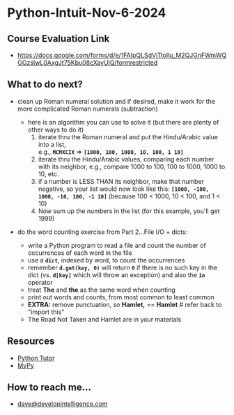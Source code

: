 # Python-Intuit-Nov-6-2024

## Course Evaluation Link
* https://docs.google.com/forms/d/e/1FAIpQLSdVjTtollu_M2QJGnFWmWQGGzsIwL0AxgJt75Kbu08cXayUIQ/formrestricted

## What to do next?
* clean up Roman numeral solution and if desired, make it work for the more complicated Roman numerals (subtraction)
   * here is an algorithm you can use to solve it (but there are plenty of other ways to do it)
     1. iterate thru the Roman numeral and put the Hindu/Arabic value into a list,<br>
          e.g., __`MCMXCIX`__ => __`[1000, 100, 1000, 10, 100, 1 10]`__
     2. iterate thru the Hindu/Arabic values, comparing each number with its neighbor, e.g.,
          compare 1000 to 100, 100 to 1000, 1000 to 10, etc.
     3. if a number is LESS THAN its neighbor, make that number negative, so your list would now look like this:
          __`[1000, -100, 1000, -10, 100, -1 10]`__ (because 100 < 1000, 10 < 100, and 1 < 10)
     4. Now sum up the numbers in the list (for this example, you'll get 1999)

* do the word counting exercise from Part 2...File I/O + dicts:
  * write a Python program to read a file and count the number of occurrences of each word in the file
  * use a __`dict`__, indexed by word, to count the occurrences
  * remember __`d.get(key, 0)`__ will return __`0`__ if there is no such key in the dict (vs. __`d[key]`__ which will throw an exception) and also the __`in`__ operator
  * treat __The__ and __the__ as the same word when counting
  * print out words and counts, from most common to least common
  * __EXTRA:__ remove punctuation, so __Hamlet,__ == __Hamlet__ # refer back to "import this"
  * The Road Not Taken and Hamlet are in your materials
    
## Resources
* [Python Tutor](https://pythontutor.com)
* [MyPy](https://mypy-lang.org/)
  
## How to reach me...
* dave@developintelligence.com
